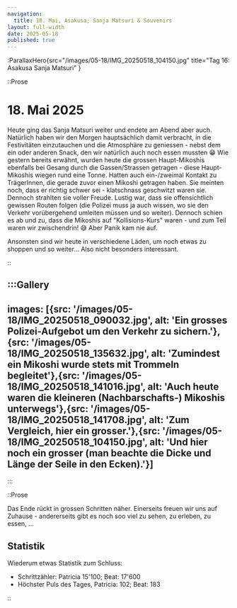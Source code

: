 ```yaml
---
navigation:
  title: 18. Mai, Asakusa; Sanja Matsuri & Souvenirs
layout: full-width
date: 2025-05-18
published: true
---
```


:ParallaxHero{src="/images/05-18/IMG_20250518_104150.jpg" title="Tag 16: Asakusa Sanja Matsuri" }

::Prose

# 18. Mai 2025

Heute ging das Sanja Matsuri weiter und endete am Abend aber auch. Natürlich haben wir den Morgen hauptsächlich damit
verbracht, in die Festivitäten einzutauchen und die Atmosphäre zu geniessen - nebst dem ein oder anderen Snack, den wir
natürlich auch noch essen mussten 😁
Wie gestern bereits erwähnt, wurden heute die grossen Haupt-Mikoshis ebenfalls bei Gesang durch die Gassen/Strassen
getragen - diese Haupt-Mikoshis wiegen rund eine Tonne. Hatten auch ein-/zweimal Kontakt zu TrägerInnen, die gerade 
zuvor einen Mikoshi getragen haben. Sie meinten noch, dass er richtig schwer sei - klatschnass geschwitzt waren sie.
Dennoch strahlten sie voller Freude.
Lustig war, dass sie offensichtlich gewissen Routen folgen (die Polizei muss ja auch wissen, wo sie den Verkehr
vorübergehend umleiten müssen und so weiter). Dennoch schien es ab und zu, dass die Mikoshis auf "Kollisions-Kurs"
waren - und zum Teil waren wir zwischendrin! 😅 Aber Panik kam nie auf.

Ansonsten sind wir heute in verschiedene Läden, um noch etwas zu shoppen und so weiter... Also nicht besonders 
interessant.

::

:::Gallery
---
images: [{src: '/images/05-18/IMG_20250518_090032.jpg', alt: 'Ein grosses Polizei-Aufgebot um den Verkehr zu sichern.'},{src: '/images/05-18/IMG_20250518_135632.jpg', alt: 'Zumindest ein Mikoshi wurde stets mit Trommeln begleitet'},{src: '/images/05-18/IMG_20250518_141016.jpg', alt: 'Auch heute waren die kleineren (Nachbarschafts-) Mikoshis unterwegs'},{src: '/images/05-18/IMG_20250518_141708.jpg', alt: 'Zum Vergleich, hier ein grosser.'},{src: '/images/05-18/IMG_20250518_104150.jpg', alt: 'Und hier noch ein grosser (man beachte die Dicke und Länge der Seile in den Ecken).'}]
---
:::

::Prose

Das Ende rückt in grossen Schritten näher. Einerseits freuen wir uns auf Zuhause - andererseits gibt es noch soo viel
zu sehen, zu erleben, zu essen, ...

## Statistik

Wiederum etwas Statistik zum Schluss:

- Schrittzähler: Patricia 15'100; Beat: 17'600
- Höchster Puls des Tages, Patricia: 102; Beat: 183 

::
